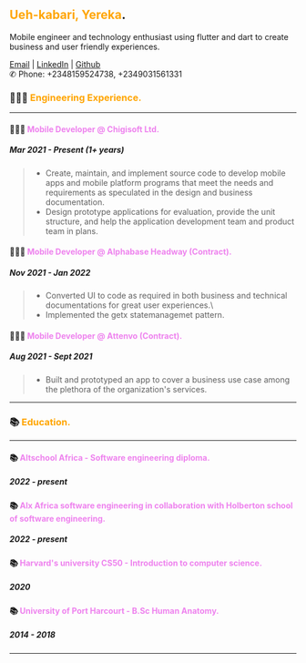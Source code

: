 ## <span style="color:orange">Ueh-kabari, Yereka</span>.

Mobile engineer and technology enthusiast using flutter and dart to create business and user friendly experiences.

[Email](mailto:yerekadonald@gmail.com) | [LinkedIn](https://www.linkedin.com/in/yereka-ueh-kabari-ab242b169/) | [Github](https://github.com/codeflames/)\
✆ Phone: +2348159524738, +2349031561331

### 👩🏼‍💻 <span style="color:orange">Engineering Experience. </span>
 ---

#### 👩🏼‍💻 <span style="color:violet">Mobile Developer @ Chigisoft Ltd. </span>
##### Mar 2021 - Present (1+ years)
 > - Create, maintain, and implement source code to develop mobile apps and mobile platform programs that meet the needs and requirements as speculated in the design and business documentation.
 > - Design prototype applications for evaluation, provide the unit structure, and help the application development team and product team in plans.
 
#### 👩🏼‍💻 <span style="color:violet">Mobile Developer @ Alphabase Headway (Contract). </span>
##### Nov 2021 - Jan 2022

> - Converted UI to code as required in both business and technical documentations for great user experiences.\
> - Implemented the getx statemanagemet pattern.

#### 👩🏼‍💻 <span style="color:violet">Mobile Developer @ Attenvo (Contract). </span>
##### Aug 2021 - Sept 2021
 > - Built and prototyped an app to cover a business use case among the plethora of the organization's services.
---

### 📚 <span style="color:orange">Education.</span>
---
#### 📚 <span style="color:violet">Altschool Africa - Software engineering diploma. </span>
##### 2022 - present

#### 📚 <span style="color:violet">Alx Africa software engineering in collaboration with Holberton school of software engineering. </span>
##### 2022 - present

#### 📚 <span style="color:violet">Harvard's university CS50 - Introduction to computer science. </span>
##### 2020

#### 📚 <span style="color:violet">University of Port Harcourt - B.Sc Human Anatomy. </span>
##### 2014 - 2018

---




